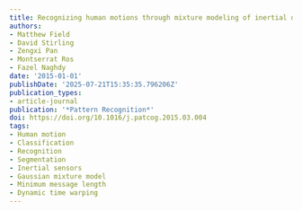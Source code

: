 ```yaml
---
title: Recognizing human motions through mixture modeling of inertial data
authors:
- Matthew Field
- David Stirling
- Zengxi Pan
- Montserrat Ros
- Fazel Naghdy
date: '2015-01-01'
publishDate: '2025-07-21T15:35:35.796206Z'
publication_types:
- article-journal
publication: '*Pattern Recognition*'
doi: https://doi.org/10.1016/j.patcog.2015.03.004
tags:
- Human motion
- Classification
- Recognition
- Segmentation
- Inertial sensors
- Gaussian mixture model
- Minimum message length
- Dynamic time warping
---
```


